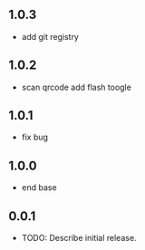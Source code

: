 ## 1.0.3

* add git registry

## 1.0.2
* scan qrcode add flash toogle

## 1.0.1

* fix bug

## 1.0.0

* end base

## 0.0.1

* TODO: Describe initial release.
